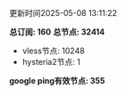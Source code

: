 更新时间2025-05-08 13:11:22

**总订阅: 160**
**总节点: 32414**
- vless节点: 10248
- hysteria2节点: 1

**google ping有效节点: 355**
